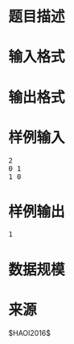 

# 题目描述



# 输入格式



# 输出格式



# 样例输入


<pre>2
0 1
1 0
</pre>

# 样例输出


<pre>1</pre>

# 数据规模



# 来源


<p>
$HAOI2016$
</p>
